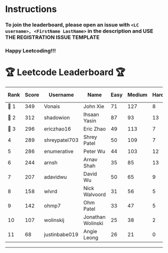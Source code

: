 # Instructions
### To join the leaderboard, please open an issue with `<LC username>, <FirstName LastName>` in the description and USE THE REGISTRATION ISSUE TEMPLATE
### Happy Leetcoding!!!


# 🏆 Leetcode Leaderboard 🏆

| Rank | Score | Username       | Name | Easy | Medium | Hard | Problems Solved |
|------|----------------|-----------------|-------------------|--------------|--------------|--------------|--------------|
| 🥇 1 | 349 | Vonais | John Xie | 71 | 127 | 8 | 206 |
| 🥈 2 | 312 | shadowion | Ihsaan Yasin | 87 | 93 | 13 | 193 |
| 🥉 3 | 296 | ericzhao16 | Eric Zhao | 49 | 113 | 7 | 169 |
| 4 | 289 | shreypatel703 | Shrey Patel | 50 | 109 | 7 | 166 |
| 5 | 286 | enumerative | Peter Wu | 44 | 103 | 12 | 159 |
| 6 | 244 | arnsh | Arnav Shah | 35 | 85 | 13 | 133 |
| 7 | 207 | adavidwu | David Wu | 50 | 65 | 9 | 124 |
| 8 | 158 | wlvrd | Nick Walvoord | 31 | 56 | 5 | 92 |
| 9 | 142 | ohmp7 | Ohm Patel | 33 | 47 | 5 | 85 |
| 10 | 107 | wolinskij | Jonathan Wolinski | 25 | 38 | 2 | 65 |
| 11 | 68 | justinbabe019 | Angie Leong | 26 | 21 | 0 | 47 |
---